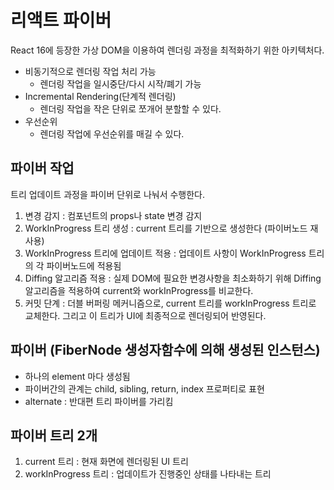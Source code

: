 # 리액트 파이버
React 16에 등장한 가상 DOM을 이용하여 렌더링 과정을 최적화하기 위한 아키텍처다.

- 비동기적으로 렌더링 작업 처리 가능 
  - 렌더링 작업을 일시중단/다시 시작/폐기 가능
- Incremental Rendering(단계적 렌더링)
  - 렌더링 작업을 작은 단위로 쪼개어 분할할 수 있다.
- 우선순위
  - 렌더링 작업에 우선순위를 매길 수 있다.

## 파이버 작업
트리 업데이트 과정을 파이버 단위로 나눠서 수행한다.

1. 변경 감지 : 컴포넌트의 props나 state 변경 감지
2. WorkInProgress 트리 생성 : current 트리를 기반으로 생성한다 (파이버노드 재사용)
3. WorkInProgress 트리에 업데이트 적용 : 업데이트 사항이 WorkInProgress 트리의 각 파이버노드에 적용됨
4. Diffing 알고리즘 적용 : 실제 DOM에 필요한 변경사항을 최소화하기 위해 Diffing 알고리즘을 적용하여 current와 workInProgress를 비교한다.
5. 커밋 단계 : 더블 버퍼링 메커니즘으로, current 트리를 workInProgress 트리로 교체한다. 그리고 이 트리가 UI에 최종적으로 렌더링되어 반영된다.

## 파이버 (FiberNode 생성자함수에 의해 생성된 인스턴스)
- 하나의 element 마다 생성됨
- 파이버간의 관계는 child, sibling, return, index 프로퍼티로 표현
- alternate : 반대편 트리 파이버를 가리킴

## 파이버 트리 2개
1. current 트리 : 현재 화면에 렌더링된 UI 트리
2. workInProgress 트리 : 업데이트가 진행중인 상태를 나타내는 트리